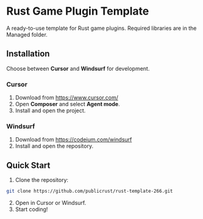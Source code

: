 # Rust Game Plugin Template

A ready-to-use template for Rust game plugins. Required libraries are in the Managed folder.

## Installation

Choose between **Cursor** and **Windsurf** for development.

### Cursor
1. Download from https://www.cursor.com/
2. Open **Composer** and select **Agent mode**.
3. Install and open the project.

### Windsurf
1. Download from https://codeium.com/windsurf
2. Install and open the repository.

## Quick Start

1. Clone the repository:
```bash
git clone https://github.com/publicrust/rust-template-266.git
```
2. Open in Cursor or Windsurf.
3. Start coding!

